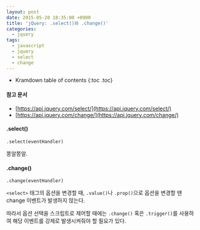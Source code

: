 ```yaml
---
layout: post
date: 2015-05-20 18:35:00 +0900
title: 'jQuery: .select()와 .change()'
categories:
  - jquery
tags:
  - javascript
  - jquery
  - select
  - change
---
```


* Kramdown table of contents
{:toc .toc}

#### 참고 문서

- [https://api.jquery.com/select/](https://api.jquery.com/select/)
- [https://api.jquery.com/change/](https://api.jquery.com/change/)

#### .select()

```
.select(eventHandler)
```

쫑알쫑알.

#### .change()

```
.change(eventHandler)
```

`<select>` 태그의 옵션을 변경할 때, `.value()`나 `.prop()`으로 옵션을 변경할 땐 change 이벤트가 발생하지 않는다.

따라서 옵션 선택을 스크립트로 제어할 때에는 `.change()` 혹은 `.trigger()`를 사용하여 해당 이벤트를 강제로 발생시켜줘야 할 필요가 있다.
